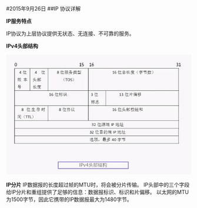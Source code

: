 #2015年9月26日
##IP 协议详解

**IP服务特点**

IP协议为上层协议提供无状态、无连接、不可靠的服务。

**IPv4头部结构**

![text](img/2015-9-26-1.jpg)


**IP分片**
IP数据报的长度超过帧的MTU时，将会被分片传输。 
IP头部中的三个字段给IP分片和重组提供了足够的信息：数据报标识、标识和片偏移。
以太网的MTU为1500字节，因此它携带的IP数据报最大为1480字节。 